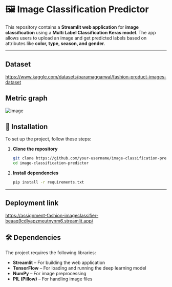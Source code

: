 # 🖼️ Image Classification Predictor  

This repository contains a **Streamlit web application** for **image classification** using a **Multi Label Classification Keras model**. The app allows users to upload an image and get predicted labels based on attributes like **color, type, season, and gender**.

---


## Dataset 

https://www.kaggle.com/datasets/paramaggarwal/fashion-product-images-dataset


## Metric graph

![image](https://github.com/user-attachments/assets/d2984d62-5fb1-4438-95e3-8b48503119cb)



## 🔧 Installation  

To set up the project, follow these steps:

1. **Clone the repository**  
   ```sh
   git clone https://github.com/your-username/image-classification-predictor.git
   cd image-classification-predictor
   ```

2. **Install dependencies**  
   ```sh
   pip install -r requirements.txt
   ```

---
## Deployment link

https://assignment-fashion-imageclassifier-beaaq9cdlyapzmeutnynm6.streamlit.app/

## 🛠️ Dependencies  

The project requires the following libraries:  

- **Streamlit** – For building the web application  
- **TensorFlow** – For loading and running the deep learning model  
- **NumPy** – For image preprocessing  
- **PIL (Pillow)** – For handling image files  



